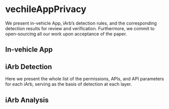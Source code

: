 # vechileAppPrivacy

We present in-vehicle App, iArb’s detection rules, and the corresponding detection results for review and verification. Furthermore, we commit to open-sourcing all our work upon acceptance of the paper.

## In-vehicle App

## iArb Detection

Here we present the whole list of the permissions, APIs, and API parameters for each iArb, serving as the basis of detection at each layer. 

## iArb Analysis


